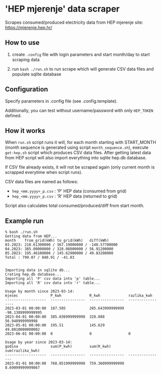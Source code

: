 # 'HEP mjerenje' data scraper

Scrapes consumed/produced electricity data from HEP mjerenje site: https://mjerenje.hep.hr/


## How to use

1. create `.config` file with login parameters and start month/day to start scraping data

2. run `bash ./run.sh` to run scrape which will generate CSV data files and populate sqlite database


## Configuration

Specify parameters in .config file (see .config.template).

Additionally, you can test without username/password with only `HEP_TOKEN` defined.


## How it works

When `run.sh` script runs it will, for each month starting with START_MONTH (month sequence is generated using script `month_sequence.sh`), execute `get-hep.sh` script which produces CSV data files. After getting latest data from HEP script will also import everything into sqlite hep.db database. 

If CSV file already exists, it will not be scraped again (only current month is scrapped everytime when script runs).

CSV data files are named as follows:

- `hep_<mm.yyyy>_p.csv` : 'P' HEP data (consumed from grid) 
- `hep_<mm.yyyy>_p.csv` : 'R' HEP data (returned to grid)

Script also calculates total consumed/produced/diff from start month.

## Example run


```
% bash ./run.sh
Getting data from HEP...
month    from_grid(kWh) to_grid(kWh)   diff(kWh)
03.2023: 218.61300000 / 367.19000000 / -148.57700000
04.2023: 385.00000000 / 328.08800000 / 56.91200000
05.2023: 195.46100000 / 145.62900000 / 49.83200000
Total : 799.07 / 840.91 / -41.83


Importing data in sqlite db...
Crating hep.db database...
Importing all 'P' csv data into 'p' table...
Importing all 'R' csv data into 'r' table...

Usage by month since 2023-03-14:
mjesec               P_kwh             R_kwh             razlika_kwh
-------------------  ----------------  ----------------  -----------------
2023-03-01 00:00:00  187.505           285.643999999999  -98.1389999999995
2023-04-01 00:00:00  385.036999999998  328.088           56.948999999998
2023-05-01 00:00:00  195.51            145.629           49.8810000000002
2023-06-01 00:00:00  0                 0                 0

Usage by year since 2023-03-14:
godina               sum(P_kwh)        sum(R_kwh)        sum(razlika_kwh)
-------------------  ----------------  ----------------  ----------------
2023-01-01 00:00:00  768.051999999998  759.360999999999  8.69099999999867
```
